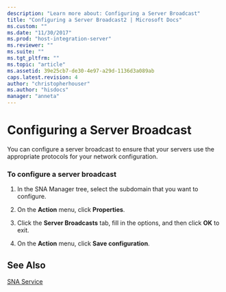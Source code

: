```yaml
---
description: "Learn more about: Configuring a Server Broadcast"
title: "Configuring a Server Broadcast2 | Microsoft Docs"
ms.custom: ""
ms.date: "11/30/2017"
ms.prod: "host-integration-server"
ms.reviewer: ""
ms.suite: ""
ms.tgt_pltfrm: ""
ms.topic: "article"
ms.assetid: 39e25cb7-de30-4e97-a29d-1136d3a089ab
caps.latest.revision: 4
author: "christopherhouser"
ms.author: "hisdocs"
manager: "anneta"
---
```

# Configuring a Server Broadcast
You can configure a server broadcast to ensure that your servers use the appropriate protocols for your network configuration.  
  
### To configure a server broadcast  
  
1.  In the SNA Manager tree, select the subdomain that you want to configure.  
  
2.  On the **Action** menu, click **Properties**.  
  
3.  Click the **Server Broadcasts** tab, fill in the options, and then click **OK** to exit.  
  
4.  On the **Action** menu, click **Save configuration**.  
  
## See Also  
 [SNA Service](../core/sna-service2.md)
